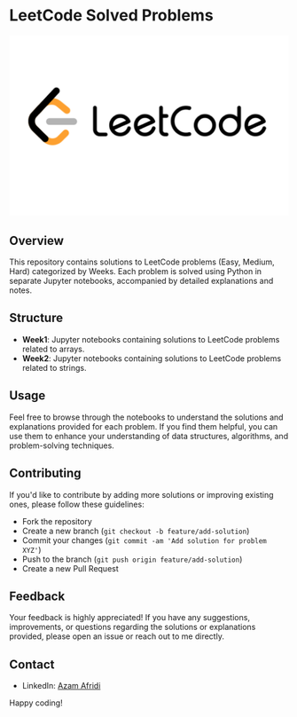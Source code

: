 # LeetCode Solved Problems

![Leetcode Logo](/extras/lc.png)

## Overview
This repository contains solutions to LeetCode problems (Easy, Medium, Hard) categorized by Weeks. Each problem is solved using Python in separate Jupyter notebooks, accompanied by detailed explanations and notes.

## Structure
- **Week1**: Jupyter notebooks containing solutions to LeetCode problems related to arrays.
- **Week2**: Jupyter notebooks containing solutions to LeetCode problems related to strings.

## Usage
Feel free to browse through the notebooks to understand the solutions and explanations provided for each problem. If you find them helpful, you can use them to enhance your understanding of data structures, algorithms, and problem-solving techniques.

## Contributing
If you'd like to contribute by adding more solutions or improving existing ones, please follow these guidelines:
- Fork the repository
- Create a new branch (`git checkout -b feature/add-solution`)
- Commit your changes (`git commit -am 'Add solution for problem XYZ'`)
- Push to the branch (`git push origin feature/add-solution`)
- Create a new Pull Request

## Feedback
Your feedback is highly appreciated! If you have any suggestions, improvements, or questions regarding the solutions or explanations provided, please open an issue or reach out to me directly.

## Contact
- LinkedIn: [Azam Afridi](www.linkedin.com/in/azam-afridi)

Happy coding!
